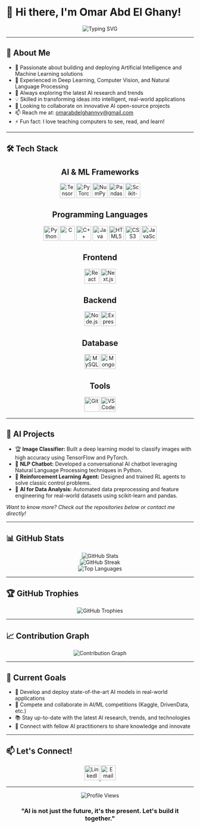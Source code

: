 # 👋 Hi there, I'm Omar Abd El Ghany!

<div align="center">
  <img src="https://readme-typing-svg.herokuapp.com?font=Fira+Code&pause=1000&color=2F81F7&center=true&vCenter=true&width=435&lines=AI+Enthusiast;Machine+Learning+Practitioner;Turning+Data+into+Intelligence" alt="Typing SVG" />
</div>

---

## 🚀 About Me

- 🤖 Passionate about building and deploying Artificial Intelligence and Machine Learning solutions
- 🧠 Experienced in Deep Learning, Computer Vision, and Natural Language Processing
- 🔬 Always exploring the latest AI research and trends
- 💡 Skilled in transforming ideas into intelligent, real-world applications
- 👯 Looking to collaborate on innovative AI open-source projects
- 📫 Reach me at: omarabdelghannyy@gmail.com
- ⚡ Fun fact: I love teaching computers to see, read, and learn!

---

## 🛠️ Tech Stack

<div align="center">
  
## AI & ML Frameworks  
<img src="https://cdn.jsdelivr.net/gh/devicons/devicon/icons/tensorflow/tensorflow-original.svg" alt="TensorFlow" width="40" height="40"/>
<img src="https://cdn.jsdelivr.net/gh/devicons/devicon/icons/pytorch/pytorch-original.svg" alt="PyTorch" width="40" height="40"/>
<img src="https://cdn.jsdelivr.net/gh/devicons/devicon/icons/numpy/numpy-original.svg" alt="NumPy" width="40" height="40"/>
<img src="https://cdn.jsdelivr.net/gh/devicons/devicon/icons/pandas/pandas-original.svg" alt="Pandas" width="40" height="40"/>
<img src="https://cdn.jsdelivr.net/gh/devicons/devicon/icons/scikit-learn/scikit-learn-original.svg" alt="Scikit-learn" width="40" height="40"/>

## Programming Languages
<img src="https://cdn.jsdelivr.net/gh/devicons/devicon/icons/python/python-original.svg" alt="Python" width="40" height="40"/>
<img src="https://cdn.jsdelivr.net/gh/devicons/devicon/icons/c/c-original.svg" alt="C" width="40" height="40"/>
<img src="https://cdn.jsdelivr.net/gh/devicons/devicon/icons/cplusplus/cplusplus-original.svg" alt="C++" width="40" height="40"/>
<img src="https://cdn.jsdelivr.net/gh/devicons/devicon/icons/java/java-original.svg" alt="Java" width="40" height="40"/>
<img src="https://cdn.jsdelivr.net/gh/devicons/devicon/icons/html5/html5-original.svg" alt="HTML5" width="40" height="40"/>
<img src="https://cdn.jsdelivr.net/gh/devicons/devicon/icons/css3/css3-original.svg" alt="CSS3" width="40" height="40"/>
<img src="https://cdn.jsdelivr.net/gh/devicons/devicon/icons/javascript/javascript-original.svg" alt="JavaScript" width="40" height="40"/>

## Frontend
<img src="https://cdn.jsdelivr.net/gh/devicons/devicon/icons/react/react-original.svg" alt="React" width="40" height="40"/>
<img src="https://cdn.jsdelivr.net/gh/devicons/devicon/icons/nextjs/nextjs-original.svg" alt="Next.js" width="40" height="40"/>

## Backend
<img src="https://cdn.jsdelivr.net/gh/devicons/devicon/icons/nodejs/nodejs-original.svg" alt="Node.js" width="40" height="40"/>
<img src="https://cdn.jsdelivr.net/gh/devicons/devicon/icons/express/express-original.svg" alt="Express" width="40" height="40"/>

## Database
<img src="https://cdn.jsdelivr.net/gh/devicons/devicon/icons/mysql/mysql-original.svg" alt="MySQL" width="40" height="40"/>
<img src="https://cdn.jsdelivr.net/gh/devicons/devicon/icons/mongodb/mongodb-original.svg" alt="MongoDB" width="40" height="40"/>

## Tools
<img src="https://cdn.jsdelivr.net/gh/devicons/devicon/icons/git/git-original.svg" alt="Git" width="40" height="40"/>
<img src="https://cdn.jsdelivr.net/gh/devicons/devicon/icons/vscode/vscode-original.svg" alt="VS Code" width="40" height="40"/>

</div>

---

## 🤖 AI Projects

- 🏆 **Image Classifier:** Built a deep learning model to classify images with high accuracy using TensorFlow and PyTorch.
- 📝 **NLP Chatbot:** Developed a conversational AI chatbot leveraging Natural Language Processing techniques in Python.
- 🧠 **Reinforcement Learning Agent:** Designed and trained RL agents to solve classic control problems.
- 🧩 **AI for Data Analysis:** Automated data preprocessing and feature engineering for real-world datasets using scikit-learn and pandas.

*Want to know more? Check out the repositories below or contact me directly!*

---

## 📊 GitHub Stats

<div align="center">
  <img src="https://github-readme-stats.vercel.app/api?username=O-Abdelghany&show_icons=true&theme=tokyonight&hide_border=true&count_private=true" alt="GitHub Stats" />
  <br>
  <img src="https://github-readme-streak-stats.herokuapp.com/?user=O-Abdelghany&theme=tokyonight&hide_border=true" alt="GitHub Streak" />
  <br>
  <img src="https://github-readme-stats.vercel.app/api/top-langs/?username=O-Abdelghany&layout=compact&theme=tokyonight&hide_border=true" alt="Top Languages" />
</div>

---

## 🏆 GitHub Trophies

<div align="center">
  <img src="https://github-profile-trophy.vercel.app/?username=O-Abdelghany&theme=tokyonight&no-frame=true&row=1&column=7" alt="GitHub Trophies" />
</div>

---

## 📈 Contribution Graph

<div align="center">
  <img src="https://github-readme-activity-graph.vercel.app/graph?username=O-Abdelghany&theme=tokyo-night&hide_border=true" alt="Contribution Graph" />
</div>

---

## 🎯 Current Goals

- 🚀 Develop and deploy state-of-the-art AI models in real-world applications
- 🏅 Compete and collaborate in AI/ML competitions (Kaggle, DrivenData, etc.)
- 📚 Stay up-to-date with the latest AI research, trends, and technologies
- 🤝 Connect with fellow AI practitioners to share knowledge and innovate

---

## 📫 Let's Connect!

<div align="center">

  <a href="https://linkedin.com/in/omarabdelghany" target="_blank">
    <img src="https://cdn.jsdelivr.net/gh/devicons/devicon/icons/linkedin/linkedin-original.svg" width="40" height="40" alt="LinkedIn"/>
  </a>
  <a href="mailto:omarabdelghannyy@gmail.com" target="_blank">
    <img src="https://cdn.jsdelivr.net/gh/devicons/devicon/icons/google/google-original.svg" width="40" height="40" alt="Email"/>
  </a>
  <!-- Add your Kaggle or AI blog links if available -->

</div>

---

<div align="center">
  <img src="https://komarev.com/ghpvc/?username=O-Abdelghany&color=blueviolet&style=flat-square&label=Profile+Views" alt="Profile Views" />
</div>

<div align="center">
  
  ### "AI is not just the future, it's the present. Let's build it together."
  
</div>